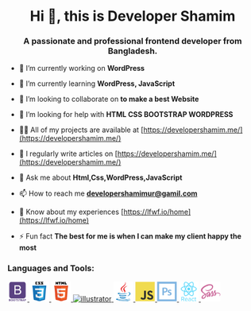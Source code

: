 <h1 align="center">Hi 👋, this is Developer Shamim</h1>
<h3 align="center">A passionate and professional frontend developer from Bangladesh.</h3>

- 🔭 I’m currently working on **WordPress**

- 🌱 I’m currently learning **WordPress, JavaScript**

- 👯 I’m looking to collaborate on **to make a best Website**

- 🤝 I’m looking for help with **HTML CSS BOOTSTRAP WORDPRESS**

- 👨‍💻 All of my projects are available at [https://developershamim.me/](https://developershamim.me/)

- 📝 I regularly write articles on [https://developershamim.me/](https://developershamim.me/)

- 💬 Ask me about **Html,Css,WordPress,JavaScript**

- 📫 How to reach me **developershamimur@gamil.com**

- 📄 Know about my experiences [https://lfwf.io/home](https://lfwf.io/home)

- ⚡ Fun fact **The best for me is when I can make my client happy the most**


<h3 align="left">Languages and Tools:</h3>
<p align="left"> <a href="https://getbootstrap.com" target="_blank"> <img src="https://raw.githubusercontent.com/devicons/devicon/master/icons/bootstrap/bootstrap-plain-wordmark.svg" alt="bootstrap" width="40" height="40"/> </a> <a href="https://www.w3schools.com/css/" target="_blank"> <img src="https://raw.githubusercontent.com/devicons/devicon/master/icons/css3/css3-original-wordmark.svg" alt="css3" width="40" height="40"/> </a> <a href="https://www.w3.org/html/" target="_blank"> <img src="https://raw.githubusercontent.com/devicons/devicon/master/icons/html5/html5-original-wordmark.svg" alt="html5" width="40" height="40"/> </a> <a href="https://www.adobe.com/in/products/illustrator.html" target="_blank"> <img src="https://www.vectorlogo.zone/logos/adobe_illustrator/adobe_illustrator-icon.svg" alt="illustrator" width="40" height="40"/> </a> <a href="https://www.java.com" target="_blank"> <img src="https://raw.githubusercontent.com/devicons/devicon/master/icons/java/java-original.svg" alt="java" width="40" height="40"/> </a> <a href="https://developer.mozilla.org/en-US/docs/Web/JavaScript" target="_blank"> <img src="https://raw.githubusercontent.com/devicons/devicon/master/icons/javascript/javascript-original.svg" alt="javascript" width="40" height="40"/> </a> <a href="https://www.photoshop.com/en" target="_blank"> <img src="https://raw.githubusercontent.com/devicons/devicon/master/icons/photoshop/photoshop-line.svg" alt="photoshop" width="40" height="40"/> </a> <a href="https://reactjs.org/" target="_blank"> <img src="https://raw.githubusercontent.com/devicons/devicon/master/icons/react/react-original-wordmark.svg" alt="react" width="40" height="40"/> </a> <a href="https://sass-lang.com" target="_blank"> <img src="https://raw.githubusercontent.com/devicons/devicon/master/icons/sass/sass-original.svg" alt="sass" width="40" height="40"/> </a> </p>
